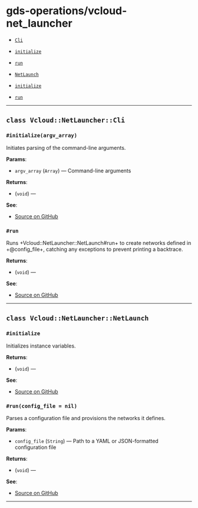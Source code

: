 # gds-operations/vcloud-net_launcher

- [`Cli`](#class-vcloudnetlaunchercli)
 - [`initialize`](#initializeargv_array)
 - [`run`](#run)

- [`NetLaunch`](#class-vcloudnetlaunchernetlaunch)
 - [`initialize`](#initialize)
 - [`run`](#runconfig_file--nil)

---

## `class Vcloud::NetLauncher::Cli`

### `#initialize(argv_array)`

Initiates parsing of the command-line arguments.

**Params**:

- `argv_array` (`Array`) — Command-line arguments
  

**Returns**:

- (`void`) — 


**See**:
- [Source on GitHub](https://github.com/gds-operations/vcloud-net_launcher/blob/master/lib/vcloud/net_launcher/cli.rb#L11)

### `#run`

Runs +Vcloud::NetLauncher::NetLaunch#run+ to create networks defined
in +@config_file+, catching any exceptions to prevent printing a backtrace.

**Returns**:

- (`void`) — 


**See**:
- [Source on GitHub](https://github.com/gds-operations/vcloud-net_launcher/blob/master/lib/vcloud/net_launcher/cli.rb#L22)

---

## `class Vcloud::NetLauncher::NetLaunch`

### `#initialize`

Initializes instance variables.

**Returns**:

- (`void`) — 


**See**:
- [Source on GitHub](https://github.com/gds-operations/vcloud-net_launcher/blob/master/lib/vcloud/net_launcher/net_launch.rb#L8)

### `#run(config_file = nil)`

Parses a configuration file and provisions the networks it defines.

**Params**:

- `config_file` (`String`) — Path to a YAML or JSON-formatted configuration file
  

**Returns**:

- (`void`) — 


**See**:
- [Source on GitHub](https://github.com/gds-operations/vcloud-net_launcher/blob/master/lib/vcloud/net_launcher/net_launch.rb#L16)

---

